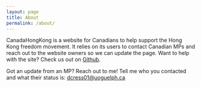 ```yaml
---
layout: page
title: About
permalink: /about/
---
```


CanadaHongKong is a website for Canadians to help support the Hong Kong freedom movement. It relies on its users to contact Canadian MPs and reach out to the website owners so we can update the page. Want to help with the site? Check us out on [Github](https://github.com/CanadaHongKong).

Got an update from an MP? Reach out to me! Tell me who you contacted and what their status is: [dcress01@uoguelph.ca](mailto:dcress01@uoguelph.ca)
